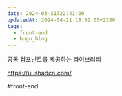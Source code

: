 ```yaml
---
date: 2024-03-31T22:41:00
updatedAt: 2024-04-21 18:32:05+2380
tags:
  - front-end
  - hugo_blog
---
```

공통 컴포넌트를 제공하는 라이브러리

https://ui.shadcn.com/

#front-end 